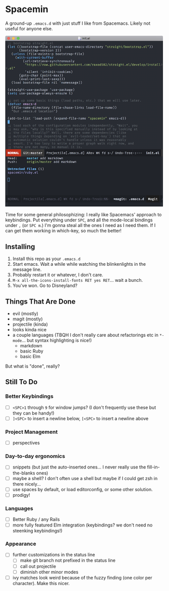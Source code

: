 # Spacemin

A ground-up `.emacs.d` with just stuff I like from Spacemacs.
Likely not useful for anyone else.

<img src="spacemin.png" width="500px" alt="screenshot of spacemin" style="text-align: center" />

Time for some general philosophizing: I really like Spacemacs' approach to keybindings.
Put everything under `SPC`, and all the mode-local bindings under `,` (or `SPC m`.)
I'm gonna steal all the ones I need as I need them.
If I can get them working in which-key, so much the better!

## Installing

1. Install this repo as your `.emacs.d`
2. Start emacs. Wait a while while watching the blinkenlights in the message line.
3. Probably restart it or whatever, I don't care.
4. `M-x all-the-icons-install-fonts RET yes RET`... wait a bunch.
5. You've won. Go to Disneyland?

## Things That Are Done

- evil (mostly)
- magit (mostly)
- projectile (kinda)
- looks kinda nice
- a couple languages (TBQH I don't really care about refactorings etc in `*-mode`... but syntax highlighting is nice!)
  - markdown
  - basic Ruby
  - basic Elm

But what is "done", really?

## Still To Do

### Better Keybindings

- [ ] `<SPC>1` through `9` for window jumps? (I don't frequently use these but they can be handy!)
- [ ] `]<SPC>` to insert a newline below, `[<SPC>` to insert a newline above

### Project Management

- [ ] perspectives

### Day-to-day ergonomics

- [ ] snippets (but just the auto-inserted ones... I never really use the fill-in-the-blanks ones)
- [ ] maybe a shell? I don't often use a shell but maybe if I could get zsh in there nicely...
- [ ] use spaces by default, or load editorconfig, or some other solution.
- [ ] prodigy!

### Languages

- [ ] Better Ruby / any Rails
- [ ] more fully featured Elm integration (keybindings? we don't need no steenking keybindings!)

### Appearance

- [ ] further customizations in the status line
  - [ ] make git branch not prefixed in the status line
  - [ ] call out projectile
  - [ ] diminish other minor modes
- [ ] ivy matches look weird because of the fuzzy finding (one color per character). Make this nicer.
